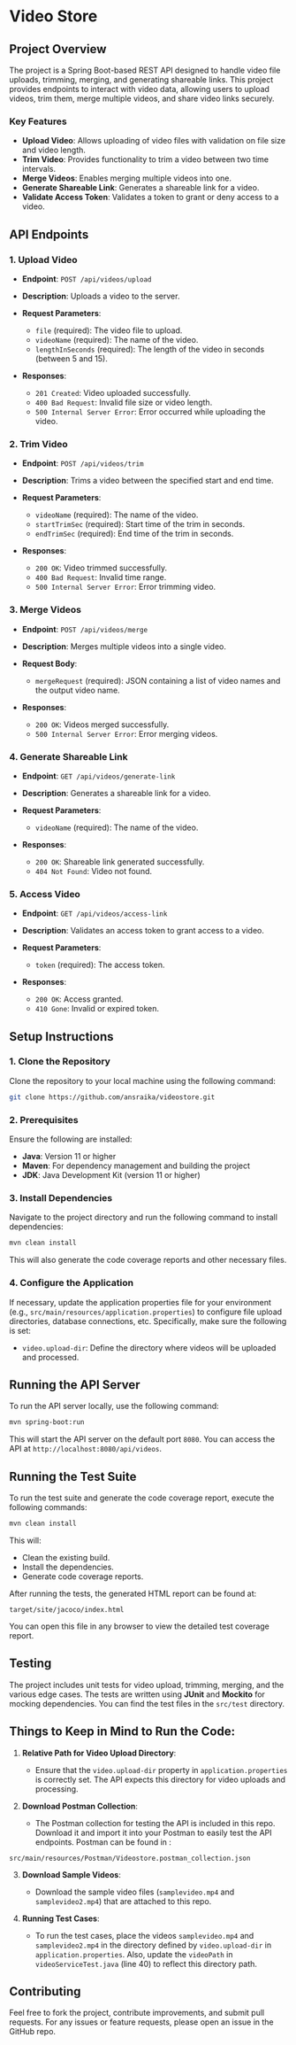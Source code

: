 

# Video Store

## Project Overview

The project is a Spring Boot-based REST API designed to handle video file uploads, trimming, merging, and generating shareable links. This project provides endpoints to interact with video data, allowing users to upload videos, trim them, merge multiple videos, and share video links securely.

### Key Features

- **Upload Video**: Allows uploading of video files with validation on file size and video length.
- **Trim Video**: Provides functionality to trim a video between two time intervals.
- **Merge Videos**: Enables merging multiple videos into one.
- **Generate Shareable Link**: Generates a shareable link for a video.
- **Validate Access Token**: Validates a token to grant or deny access to a video.

## API Endpoints

### 1. Upload Video

- **Endpoint**: `POST /api/videos/upload`
- **Description**: Uploads a video to the server.
- **Request Parameters**:
  - `file` (required): The video file to upload.
  - `videoName` (required): The name of the video.
  - `lengthInSeconds` (required): The length of the video in seconds (between 5 and 15).
  
- **Responses**:
  - `201 Created`: Video uploaded successfully.
  - `400 Bad Request`: Invalid file size or video length.
  - `500 Internal Server Error`: Error occurred while uploading the video.

### 2. Trim Video

- **Endpoint**: `POST /api/videos/trim`
- **Description**: Trims a video between the specified start and end time.
- **Request Parameters**:
  - `videoName` (required): The name of the video.
  - `startTrimSec` (required): Start time of the trim in seconds.
  - `endTrimSec` (required): End time of the trim in seconds.
  
- **Responses**:
  - `200 OK`: Video trimmed successfully.
  - `400 Bad Request`: Invalid time range.
  - `500 Internal Server Error`: Error trimming video.

### 3. Merge Videos

- **Endpoint**: `POST /api/videos/merge`
- **Description**: Merges multiple videos into a single video.
- **Request Body**:
  - `mergeRequest` (required): JSON containing a list of video names and the output video name.

- **Responses**:
  - `200 OK`: Videos merged successfully.
  - `500 Internal Server Error`: Error merging videos.

### 4. Generate Shareable Link

- **Endpoint**: `GET /api/videos/generate-link`
- **Description**: Generates a shareable link for a video.
- **Request Parameters**:
  - `videoName` (required): The name of the video.
  
- **Responses**:
  - `200 OK`: Shareable link generated successfully.
  - `404 Not Found`: Video not found.

### 5. Access Video

- **Endpoint**: `GET /api/videos/access-link`
- **Description**: Validates an access token to grant access to a video.
- **Request Parameters**:
  - `token` (required): The access token.

- **Responses**:
  - `200 OK`: Access granted.
  - `410 Gone`: Invalid or expired token.

## Setup Instructions

### 1. Clone the Repository

Clone the repository to your local machine using the following command:

```bash
git clone https://github.com/ansraika/videostore.git  
```

### 2. Prerequisites

Ensure the following are installed:

- **Java**: Version 11 or higher
- **Maven**: For dependency management and building the project
- **JDK**: Java Development Kit (version 11 or higher)

### 3. Install Dependencies

Navigate to the project directory and run the following command to install dependencies:

```bash
mvn clean install
```

This will also generate the code coverage reports and other necessary files.

### 4. Configure the Application

If necessary, update the application properties file for your environment (e.g., `src/main/resources/application.properties`) to configure file upload directories, database connections, etc. Specifically, make sure the following is set:

- `video.upload-dir`: Define the directory where videos will be uploaded and processed.

## Running the API Server

To run the API server locally, use the following command:

```bash
mvn spring-boot:run
```

This will start the API server on the default port `8080`. You can access the API at `http://localhost:8080/api/videos`.

## Running the Test Suite

To run the test suite and generate the code coverage report, execute the following commands:

```bash
mvn clean install
```

This will:
- Clean the existing build.
- Install the dependencies.
- Generate code coverage reports.

After running the tests, the generated HTML report can be found at:

```plaintext
target/site/jacoco/index.html
```

You can open this file in any browser to view the detailed test coverage report.

## Testing

The project includes unit tests for video upload, trimming, merging, and the various edge cases. The tests are written using **JUnit** and **Mockito** for mocking dependencies. You can find the test files in the `src/test` directory.

## Things to Keep in Mind to Run the Code:

1. **Relative Path for Video Upload Directory**: 
   - Ensure that the `video.upload-dir` property in `application.properties` is correctly set. The API expects this directory for video uploads and processing.

2. **Download Postman Collection**:
   - The Postman collection for testing the API is included in this repo. Download it and import it into your Postman to easily test the API endpoints. Postman can be found in : 
```plaintext
src/main/resources/Postman/Videostore.postman_collection.json
```

3. **Download Sample Videos**:
   - Download the sample video files (`samplevideo.mp4` and `samplevideo2.mp4`) that are attached to this repo.

4. **Running Test Cases**:
   - To run the test cases, place the videos `samplevideo.mp4` and `samplevideo2.mp4` in the directory defined by `video.upload-dir` in `application.properties`. Also, update the `videoPath` in `videoServiceTest.java` (line 40) to reflect this directory path.

## Contributing

Feel free to fork the project, contribute improvements, and submit pull requests. For any issues or feature requests, please open an issue in the GitHub repo.
